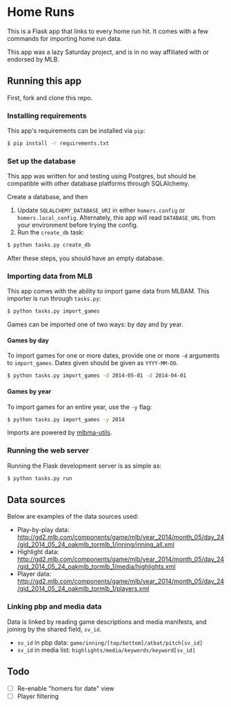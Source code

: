 # Home Runs

This is a Flask app that links to every home run hit. It comes with a few commands
for importing home run data.

This app was a lazy Saturday project, and is in no way affiliated with or endorsed by MLB.

## Running this app

First, fork and clone this repo.

### Installing requirements

This app's requirements can be installed via `pip`:

```bash
$ pip install -r requirements.txt
```

### Set up the database

This app was written for and testing using Postgres,
but should be compatible with other database platforms
through SQLAlchemy.

Create a database, and then

1. Update `SQLALCHEMY_DATABASE_URI` in either `homers.config`
   or `homers.local_config`. Alternately, this app will read
   `DATABASE_URL` from your environment before trying the config.
2. Run the `create_db` task:

```bash
$ python tasks.py create_db
```

After these steps, you should have an empty database.

### Importing data from MLB

This app comes with the ability to import game data from MLBAM.
This importer is run through `tasks.py`:

```bash
$ python tasks.py import_games
```

Games can be imported one of two ways: by day and by year.

#### Games by day

To import games for one or more dates, provide one or more `-d` arguments
to `import_games`. Dates given should be given as `YYYY-MM-DD`.

```bash
$ python tasks.py import_games -d 2014-05-01 -d 2014-04-01
```

#### Games by year

To import games for an entire year, use the `-y` flag:

```bash
$ python tasks.py import_games -y 2014
```

Imports are powered by [mlbma-utils](github.com/mattdennewitz/mlbam-utils).

### Running the web server

Running the Flask development server is as simple as:

```bash
$ python tasks.py run
```

## Data sources

Below are examples of the data sources used:

- Play-by-play data: http://gd2.mlb.com/components/game/mlb/year_2014/month_05/day_24/gid_2014_05_24_oakmlb_tormlb_1/inning/inning_all.xml
- Highlight data: http://gd2.mlb.com/components/game/mlb/year_2014/month_05/day_24/gid_2014_05_24_oakmlb_tormlb_1/media/highlights.xml
- Player data: http://gd2.mlb.com/components/game/mlb/year_2014/month_05/day_24/gid_2014_05_24_oakmlb_tormlb_1/players.xml

### Linking pbp and media data

Data is linked by reading game descriptions and media manifests,
and joining by the shared field, `sv_id`.

- `sv_id` in pbp data: `game/inning/[top/bottom]/atbat/pitch[sv_id]`
- `sv_id` in media list: `highlights/media/keywords/keyword[sv_id]`

## Todo

- [ ] Re-enable "homers for date" view
- [ ] Player filtering
